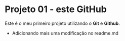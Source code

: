 # Projeto 01 - este GitHub
Este é o meu primeiro projeto utilizando o **Git** e **Github**. 

- Adicionando mais uma modificação no readme.md
